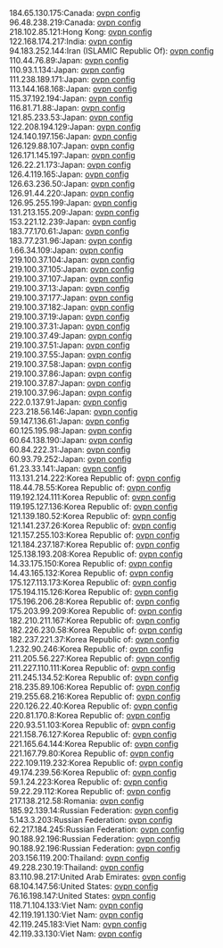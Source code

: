 184.65.130.175:Canada: [ovpn config](vpn/184_65_130_175.ovpn)  
96.48.238.219:Canada: [ovpn config](vpn/96_48_238_219.ovpn)  
218.102.85.121:Hong Kong: [ovpn config](vpn/218_102_85_121.ovpn)  
122.168.174.217:India: [ovpn config](vpn/122_168_174_217.ovpn)  
94.183.252.144:Iran (ISLAMIC Republic Of): [ovpn config](vpn/94_183_252_144.ovpn)  
110.44.76.89:Japan: [ovpn config](vpn/110_44_76_89.ovpn)  
110.93.1.134:Japan: [ovpn config](vpn/110_93_1_134.ovpn)  
111.238.189.171:Japan: [ovpn config](vpn/111_238_189_171.ovpn)  
113.144.168.168:Japan: [ovpn config](vpn/113_144_168_168.ovpn)  
115.37.192.194:Japan: [ovpn config](vpn/115_37_192_194.ovpn)  
116.81.71.88:Japan: [ovpn config](vpn/116_81_71_88.ovpn)  
121.85.233.53:Japan: [ovpn config](vpn/121_85_233_53.ovpn)  
122.208.194.129:Japan: [ovpn config](vpn/122_208_194_129.ovpn)  
124.140.197.156:Japan: [ovpn config](vpn/124_140_197_156.ovpn)  
126.129.88.107:Japan: [ovpn config](vpn/126_129_88_107.ovpn)  
126.171.145.197:Japan: [ovpn config](vpn/126_171_145_197.ovpn)  
126.22.21.173:Japan: [ovpn config](vpn/126_22_21_173.ovpn)  
126.4.119.165:Japan: [ovpn config](vpn/126_4_119_165.ovpn)  
126.63.236.50:Japan: [ovpn config](vpn/126_63_236_50.ovpn)  
126.91.44.220:Japan: [ovpn config](vpn/126_91_44_220.ovpn)  
126.95.255.199:Japan: [ovpn config](vpn/126_95_255_199.ovpn)  
131.213.155.209:Japan: [ovpn config](vpn/131_213_155_209.ovpn)  
153.221.12.239:Japan: [ovpn config](vpn/153_221_12_239.ovpn)  
183.77.170.61:Japan: [ovpn config](vpn/183_77_170_61.ovpn)  
183.77.231.96:Japan: [ovpn config](vpn/183_77_231_96.ovpn)  
1.66.34.109:Japan: [ovpn config](vpn/1_66_34_109.ovpn)  
219.100.37.104:Japan: [ovpn config](vpn/219_100_37_104.ovpn)  
219.100.37.105:Japan: [ovpn config](vpn/219_100_37_105.ovpn)  
219.100.37.107:Japan: [ovpn config](vpn/219_100_37_107.ovpn)  
219.100.37.13:Japan: [ovpn config](vpn/219_100_37_13.ovpn)  
219.100.37.177:Japan: [ovpn config](vpn/219_100_37_177.ovpn)  
219.100.37.182:Japan: [ovpn config](vpn/219_100_37_182.ovpn)  
219.100.37.19:Japan: [ovpn config](vpn/219_100_37_19.ovpn)  
219.100.37.31:Japan: [ovpn config](vpn/219_100_37_31.ovpn)  
219.100.37.49:Japan: [ovpn config](vpn/219_100_37_49.ovpn)  
219.100.37.51:Japan: [ovpn config](vpn/219_100_37_51.ovpn)  
219.100.37.55:Japan: [ovpn config](vpn/219_100_37_55.ovpn)  
219.100.37.58:Japan: [ovpn config](vpn/219_100_37_58.ovpn)  
219.100.37.86:Japan: [ovpn config](vpn/219_100_37_86.ovpn)  
219.100.37.87:Japan: [ovpn config](vpn/219_100_37_87.ovpn)  
219.100.37.96:Japan: [ovpn config](vpn/219_100_37_96.ovpn)  
222.0.137.91:Japan: [ovpn config](vpn/222_0_137_91.ovpn)  
223.218.56.146:Japan: [ovpn config](vpn/223_218_56_146.ovpn)  
59.147.136.61:Japan: [ovpn config](vpn/59_147_136_61.ovpn)  
60.125.195.98:Japan: [ovpn config](vpn/60_125_195_98.ovpn)  
60.64.138.190:Japan: [ovpn config](vpn/60_64_138_190.ovpn)  
60.84.222.31:Japan: [ovpn config](vpn/60_84_222_31.ovpn)  
60.93.79.252:Japan: [ovpn config](vpn/60_93_79_252.ovpn)  
61.23.33.141:Japan: [ovpn config](vpn/61_23_33_141.ovpn)  
113.131.214.222:Korea Republic of: [ovpn config](vpn/113_131_214_222.ovpn)  
118.44.78.55:Korea Republic of: [ovpn config](vpn/118_44_78_55.ovpn)  
119.192.124.111:Korea Republic of: [ovpn config](vpn/119_192_124_111.ovpn)  
119.195.127.136:Korea Republic of: [ovpn config](vpn/119_195_127_136.ovpn)  
121.139.180.52:Korea Republic of: [ovpn config](vpn/121_139_180_52.ovpn)  
121.141.237.26:Korea Republic of: [ovpn config](vpn/121_141_237_26.ovpn)  
121.157.255.103:Korea Republic of: [ovpn config](vpn/121_157_255_103.ovpn)  
121.184.237.187:Korea Republic of: [ovpn config](vpn/121_184_237_187.ovpn)  
125.138.193.208:Korea Republic of: [ovpn config](vpn/125_138_193_208.ovpn)  
14.33.175.150:Korea Republic of: [ovpn config](vpn/14_33_175_150.ovpn)  
14.43.165.132:Korea Republic of: [ovpn config](vpn/14_43_165_132.ovpn)  
175.127.113.173:Korea Republic of: [ovpn config](vpn/175_127_113_173.ovpn)  
175.194.115.126:Korea Republic of: [ovpn config](vpn/175_194_115_126.ovpn)  
175.196.206.28:Korea Republic of: [ovpn config](vpn/175_196_206_28.ovpn)  
175.203.99.209:Korea Republic of: [ovpn config](vpn/175_203_99_209.ovpn)  
182.210.211.167:Korea Republic of: [ovpn config](vpn/182_210_211_167.ovpn)  
182.226.230.58:Korea Republic of: [ovpn config](vpn/182_226_230_58.ovpn)  
182.237.221.37:Korea Republic of: [ovpn config](vpn/182_237_221_37.ovpn)  
1.232.90.246:Korea Republic of: [ovpn config](vpn/1_232_90_246.ovpn)  
211.205.56.227:Korea Republic of: [ovpn config](vpn/211_205_56_227.ovpn)  
211.227.110.111:Korea Republic of: [ovpn config](vpn/211_227_110_111.ovpn)  
211.245.134.52:Korea Republic of: [ovpn config](vpn/211_245_134_52.ovpn)  
218.235.89.106:Korea Republic of: [ovpn config](vpn/218_235_89_106.ovpn)  
219.255.68.216:Korea Republic of: [ovpn config](vpn/219_255_68_216.ovpn)  
220.126.22.40:Korea Republic of: [ovpn config](vpn/220_126_22_40.ovpn)  
220.81.170.8:Korea Republic of: [ovpn config](vpn/220_81_170_8.ovpn)  
220.93.51.103:Korea Republic of: [ovpn config](vpn/220_93_51_103.ovpn)  
221.158.76.127:Korea Republic of: [ovpn config](vpn/221_158_76_127.ovpn)  
221.165.64.144:Korea Republic of: [ovpn config](vpn/221_165_64_144.ovpn)  
221.167.79.80:Korea Republic of: [ovpn config](vpn/221_167_79_80.ovpn)  
222.109.119.232:Korea Republic of: [ovpn config](vpn/222_109_119_232.ovpn)  
49.174.239.56:Korea Republic of: [ovpn config](vpn/49_174_239_56.ovpn)  
59.1.24.223:Korea Republic of: [ovpn config](vpn/59_1_24_223.ovpn)  
59.22.29.112:Korea Republic of: [ovpn config](vpn/59_22_29_112.ovpn)  
217.138.212.58:Romania: [ovpn config](vpn/217_138_212_58.ovpn)  
185.92.139.14:Russian Federation: [ovpn config](vpn/185_92_139_14.ovpn)  
5.143.3.203:Russian Federation: [ovpn config](vpn/5_143_3_203.ovpn)  
62.217.184.245:Russian Federation: [ovpn config](vpn/62_217_184_245.ovpn)  
90.188.92.196:Russian Federation: [ovpn config](vpn/90_188_92_196.ovpn)  
90.188.92.196:Russian Federation: [ovpn config](vpn/90_188_92_196.ovpn)  
203.156.119.200:Thailand: [ovpn config](vpn/203_156_119_200.ovpn)  
49.228.230.19:Thailand: [ovpn config](vpn/49_228_230_19.ovpn)  
83.110.98.217:United Arab Emirates: [ovpn config](vpn/83_110_98_217.ovpn)  
68.104.147.56:United States: [ovpn config](vpn/68_104_147_56.ovpn)  
76.16.198.147:United States: [ovpn config](vpn/76_16_198_147.ovpn)  
118.71.104.133:Viet Nam: [ovpn config](vpn/118_71_104_133.ovpn)  
42.119.191.130:Viet Nam: [ovpn config](vpn/42_119_191_130.ovpn)  
42.119.245.183:Viet Nam: [ovpn config](vpn/42_119_245_183.ovpn)  
42.119.33.130:Viet Nam: [ovpn config](vpn/42_119_33_130.ovpn)  
